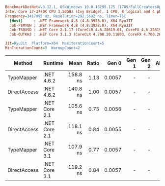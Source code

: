 ``` ini

BenchmarkDotNet=v0.12.1, OS=Windows 10.0.16299.125 (1709/FallCreatorsUpdate/Redstone3)
Intel Core i7-3770K CPU 3.50GHz (Ivy Bridge), 1 CPU, 8 logical and 4 physical cores
Frequency=3417995 Hz, Resolution=292.5692 ns, Timer=TSC
  [Host]     : .NET Framework 4.8 (4.8.3928.0), X64 RyuJIT
  Job-FSMYUH : .NET Framework 4.8 (4.8.3928.0), X64 RyuJIT
  Job-TSQXSD : .NET Core 2.1.17 (CoreCLR 4.6.28619.01, CoreFX 4.6.28619.01), X64 RyuJIT
  Job-OUTKHJ : .NET Core 3.1.3 (CoreCLR 4.700.20.11803, CoreFX 4.700.20.12001), X64 RyuJIT

Jit=RyuJit  Platform=X64  MaxIterationCount=5  
MinIterationCount=3  WarmupCount=2  

```
|       Method |       Runtime |     Mean | Ratio |  Gen 0 | Gen 1 | Gen 2 | Allocated |
|------------- |-------------- |---------:|------:|-------:|------:|------:|----------:|
|   TypeMapper |    .NET 4.6.2 | 158.8 ns |  1.13 | 0.0057 |     - |     - |      24 B |
| DirectAccess |    .NET 4.6.2 | 140.8 ns |  1.00 | 0.0057 |     - |     - |      24 B |
|   TypeMapper | .NET Core 2.1 | 105.6 ns |  0.75 | 0.0056 |     - |     - |      24 B |
| DirectAccess | .NET Core 2.1 | 118.1 ns |  0.84 | 0.0055 |     - |     - |      24 B |
|   TypeMapper | .NET Core 3.1 | 107.9 ns |  0.77 | 0.0057 |     - |     - |      24 B |
| DirectAccess | .NET Core 3.1 | 119.2 ns |  0.84 | 0.0057 |     - |     - |      24 B |
